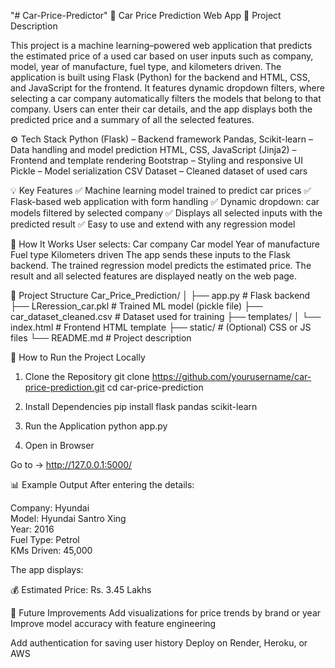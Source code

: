 "# Car-Price-Predictor" 
🚗 Car Price Prediction Web App
📖 Project Description

This project is a machine learning–powered web application that predicts the estimated price of a used car based on user inputs such as company, model, year of manufacture, fuel type, and kilometers driven.
The application is built using Flask (Python) for the backend and HTML, CSS, and JavaScript for the frontend. It features dynamic dropdown filters, where selecting a car company automatically filters the models that belong to that company.
Users can enter their car details, and the app displays both the predicted price and a summary of all the selected features.

⚙️ Tech Stack
Python (Flask) – Backend framework
Pandas, Scikit-learn – Data handling and model prediction
HTML, CSS, JavaScript (Jinja2) – Frontend and template rendering
Bootstrap – Styling and responsive UI
Pickle – Model serialization
CSV Dataset – Cleaned dataset of used cars

💡 Key Features
✅ Machine learning model trained to predict car prices
✅ Flask-based web application with form handling
✅ Dynamic dropdown: car models filtered by selected company
✅ Displays all selected inputs with the predicted result
✅ Easy to use and extend with any regression model

🧠 How It Works
User selects:
Car company
Car model
Year of manufacture
Fuel type
Kilometers driven
The app sends these inputs to the Flask backend.
The trained regression model predicts the estimated price.
The result and all selected features are displayed neatly on the web page.

🧩 Project Structure
Car_Price_Prediction/
│
├── app.py                     # Flask backend
├── LReression_car.pkl         # Trained ML model (pickle file)
├── car_dataset_cleaned.csv    # Dataset used for training
├── templates/
│   └── index.html             # Frontend HTML template
├── static/                    # (Optional) CSS or JS files
└── README.md                  # Project description

🚀 How to Run the Project Locally
1. Clone the Repository
git clone https://github.com/yourusername/car-price-prediction.git
cd car-price-prediction

2. Install Dependencies
pip install flask pandas scikit-learn

3. Run the Application
python app.py

4. Open in Browser

Go to → http://127.0.0.1:5000/

📊 Example Output
After entering the details:

Company: Hyundai  
Model: Hyundai Santro Xing  
Year: 2016  
Fuel Type: Petrol  
KMs Driven: 45,000  


The app  displays:

💰 Estimated Price: Rs. 3.45 Lakhs

🧠 Future Improvements
Add visualizations for price trends by brand or year
Improve model accuracy with feature engineering

Add authentication for saving user history
Deploy on Render, Heroku, or AWS
